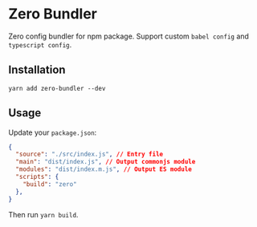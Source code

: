 # Zero Bundler
Zero config bundler for npm package. Support custom `babel config` and `typescript config`.

## Installation
`yarn add zero-bundler --dev`

## Usage
Update your `package.json`:
```json
{
  "source": "./src/index.js", // Entry file
  "main": "dist/index.js", // Output commonjs module
  "modules": "dist/index.m.js", // Output ES module
  "scripts": {
    "build": "zero"
  },
}

```
Then run `yarn build`.
